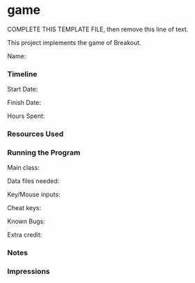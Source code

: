game
====

COMPLETE THIS TEMPLATE FILE, then remove this line of text.

This project implements the game of Breakout.

Name: 

### Timeline

Start Date: 

Finish Date: 

Hours Spent:

### Resources Used


### Running the Program

Main class:

Data files needed: 

Key/Mouse inputs:

Cheat keys:

Known Bugs:

Extra credit:


### Notes


### Impressions

